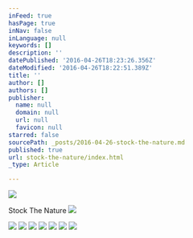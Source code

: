 ```yaml
---
inFeed: true
hasPage: true
inNav: false
inLanguage: null
keywords: []
description: ''
datePublished: '2016-04-26T18:23:26.356Z'
dateModified: '2016-04-26T18:22:51.389Z'
title: ''
author: []
authors: []
publisher:
  name: null
  domain: null
  url: null
  favicon: null
starred: false
sourcePath: _posts/2016-04-26-stock-the-nature.md
published: true
url: stock-the-nature/index.html
_type: Article

---
```

![](https://the-grid-user-content.s3-us-west-2.amazonaws.com/22203299-a7c1-4b4e-843d-eef0770c5cb6.jpg)

  
Stock The Nature
![](https://the-grid-user-content.s3-us-west-2.amazonaws.com/2d50df67-d0de-4aef-9df4-935ca09fd467.jpg)

  
![](https://the-grid-user-content.s3-us-west-2.amazonaws.com/dc644b6f-a591-45b2-9ac0-2ede65aee5f8.jpg)
![](https://the-grid-user-content.s3-us-west-2.amazonaws.com/149907f5-8303-4873-ade4-e467b15a7544.jpg)
![](https://the-grid-user-content.s3-us-west-2.amazonaws.com/a705f112-7ae5-45e2-b5dd-047d33a4231d.jpg)
![](https://the-grid-user-content.s3-us-west-2.amazonaws.com/1a00a26c-b6fc-4c37-a04e-de3585854b35.jpg)
![](https://the-grid-user-content.s3-us-west-2.amazonaws.com/d6d36fc3-f1a9-4144-8588-05077b0ff1de.jpg)
![](https://the-grid-user-content.s3-us-west-2.amazonaws.com/e6f48003-7309-4386-a95b-502be8ab6953.jpg)
![](https://the-grid-user-content.s3-us-west-2.amazonaws.com/d6595cc9-f8be-451c-906b-0e753d277457.jpg)